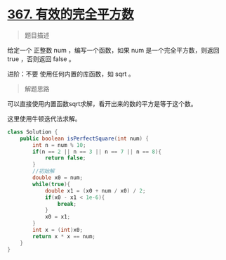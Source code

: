 # [367. 有效的完全平方数](https://leetcode.cn/problems/valid-perfect-square/)

>  题目描述

给定一个 正整数 num ，编写一个函数，如果 num 是一个完全平方数，则返回 true ，否则返回 false 。

进阶：不要 使用任何内置的库函数，如  sqrt 。

> 解题思路

可以直接使用内置函数sqrt求解，看开出来的数的平方是等于这个数。

这里使用牛顿迭代法求解。

```java
class Solution {
    public boolean isPerfectSquare(int num) {
        int n = num % 10;
        if(n == 2 || n == 3 || n == 7 || n == 8){
            return false;
        }
        //初始解
        double x0 = num;
        while(true){
            double x1 = (x0 + num / x0) / 2;
            if(x0 - x1 < 1e-6){
                break;
            }
            x0 = x1;
        }
        int x = (int)x0;
        return x * x == num;
    }
}
```

